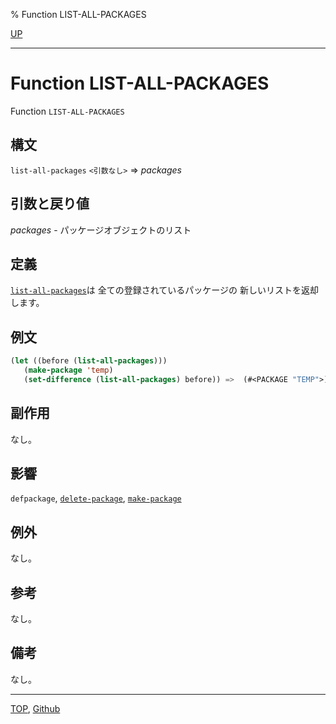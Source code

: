 % Function LIST-ALL-PACKAGES

[UP](11.2.html)  

---

# Function **LIST-ALL-PACKAGES**


Function `LIST-ALL-PACKAGES`


## 構文

`list-all-packages` `<引数なし>` => *packages*


## 引数と戻り値

*packages* - パッケージオブジェクトのリスト


## 定義

[`list-all-packages`](11.2.list-all-packages.html)は
全ての登録されているパッケージの
新しいリストを返却します。


## 例文

```lisp
(let ((before (list-all-packages)))
   (make-package 'temp)
   (set-difference (list-all-packages) before)) =>  (#<PACKAGE "TEMP">)
```


## 副作用

なし。


## 影響

`defpackage`,
[`delete-package`](11.2.delete-package.html),
[`make-package`](11.2.make-package.html)


## 例外

なし。


## 参考

なし。


## 備考

なし。


---
[TOP](index.html),  [Github](https://github.com/nptcl/npt-japanese)

